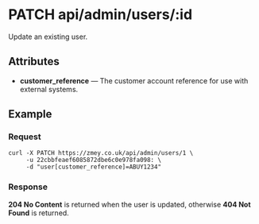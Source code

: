 # PATCH api/admin/users/:id

Update an existing user.

## Attributes

* **customer_reference** — The customer account reference for use with
  external systems.

## Example

### Request

```
curl -X PATCH https://zmey.co.uk/api/admin/users/1 \
     -u 22cbbfeaef6085872dbe6c0e978fa098: \
     -d "user[customer_reference]=ABUY1234"
```

### Response

**204 No Content** is returned when the user is updated, otherwise **404 Not Found** is
returned.
